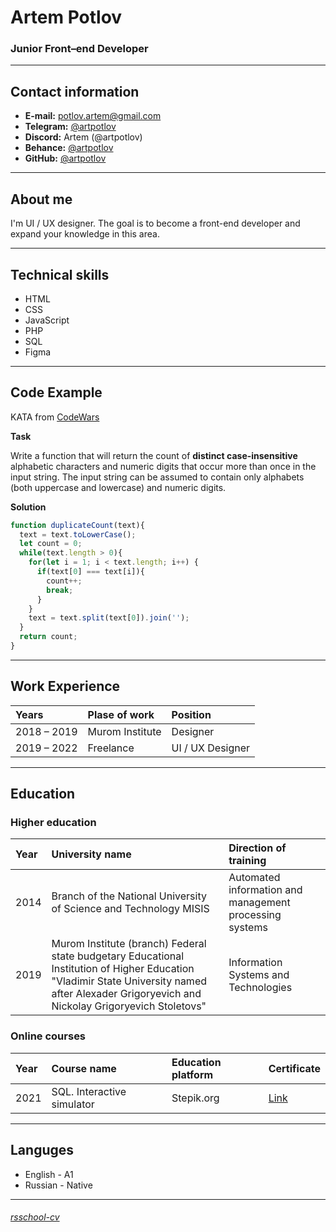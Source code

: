 # [](cv.md#artem-potlov) Artem Potlov
### [](cv.md#junior-frontend-developer) Junior Front–end Developer

-----
## [](cv.md#contact-information) Contact information
- **E-mail:** potlov.artem@gmail.com
- **Telegram:** [@artpotlov](https://t.me/artpotlov/)
- **Discord:** Artem (@artpotlov)
- **Behance:** [@artpotlov](https://behance.net/artpotlov/)
- **GitHub:** [@artpotlov](https://github.com/artpotlov/)

-----

## [](cv.md#about-me) About me

I'm UI / UX designer. The goal is to become a front-end developer and expand your knowledge in this area.

-----

## [](cv.md#technical-skills) Technical skills

- HTML
- CSS
- JavaScript
- PHP
- SQL
- Figma

-----

## [](cv.md#code-example) Code Example

KATA from [CodeWars](https://www.codewars.com/kata/54bf1c2cd5b56cc47f0007a1)

**Task**

Write a function that will return the count of **distinct case-insensitive** alphabetic characters and numeric digits that occur more than once in the input string. The input string can be assumed to contain only alphabets (both uppercase and lowercase) and numeric digits.

**Solution**

```js
function duplicateCount(text){
  text = text.toLowerCase();
  let count = 0;
  while(text.length > 0){
    for(let i = 1; i < text.length; i++) {
      if(text[0] === text[i]){
        count++;
        break;
      }
    }
    text = text.split(text[0]).join('');
  }
  return count;
}
```

-----

## [](cv.md#work-experience) Work Experience

| Years       | Plase of work     | Position         |
|:----------- |:--------------- |:---------------- |
| 2018 – 2019 | Murom Institute | Designer         |
| 2019 – 2022 | Freelance       | UI / UX Designer |

-----

## [](cv.md#education) Education

### [](cv.md#higher-education) Higher education

| Year | University name                                                                                                                                                                                | Direction of training                            |
|:---- |:---------------------------------------------------------------------------------------------------------------------------------------------------------------------------------------------- |:------------------------------------------------------- |
| 2014 | Branch of the National University of Science and Technology MISIS                                                                                                                              | Automated information and management processing systems |
| 2019 | Murom Institute (branch) Federal state budgetary Educational Institution of Higher Education "Vladimir State University named after Alexader Grigoryevich and Nickolay Grigoryevich Stoletovs" | Information Systems and Technologies                    |

### [](cv.md#online-courses) Online courses

| Year | Course name                | Education platform | Certificate                            |
|:---- |:-------------------------- |:------------------ |:-------------------------------------- |
| 2021 | SQL. Interactive simulator | Stepik.org         | [Link](https://stepik.org/cert/947678) |

-----

## [](cv.md#languages) Languges

- English - A1
- Russian - Native

-----
###### [rsschool-cv](https://artpotlov.github.io/rsschool-cv/)
